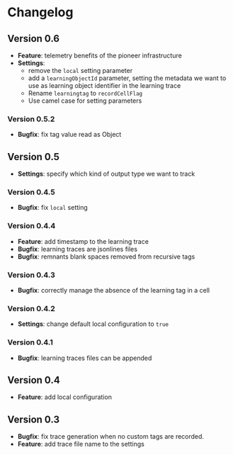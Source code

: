 # Changelog

## Version 0.6

- **Feature**: telemetry benefits of the pioneer infrastructure
- **Settings**:
  - remove the `local` setting parameter
  - add a `learningObjectId` parameter, setting the metadata we want to use as
    learning object identifier in the learning trace
  - Rename `learningtag` to `recordCellFlag`
  - Use camel case for setting parameters

### Version 0.5.2

- **Bugfix**: fix tag value read as Object

## Version 0.5

- **Settings**: specify which kind of output type we want to track

### Version 0.4.5

- **Bugfix**: fix `local` setting

### Version 0.4.4

- **Feature**: add timestamp to the learning trace
- **Bugfix**: learning traces are jsonlines files
- **Bugfix**: remnants blank spaces removed from recursive tags

### Version 0.4.3

- **Bugfix**: correctly manage the absence of the learning tag in a cell

### Version 0.4.2

- **Settings**: change default local configuration to `true`

### Version 0.4.1

- **Bugfix**: learning traces files can be appended

## Version 0.4

- **Feature**: add local configuration

## Version 0.3

- **Bugfix**: fix trace generation when no custom tags are recorded.
- **Feature**: add trace file name to the settings
